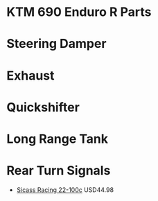 KTM 690 Enduro R Parts
======================

# Steering Damper

# Exhaust

# Quickshifter

# Long Range Tank

# Rear Turn Signals

* [Sicass Racing 22-100c](http://sicassracing.com/store/turn_signals/led/orange_lens_led_flat_mount_ktm?cPath=105_46_2222) USD44.98

